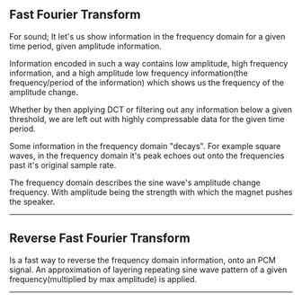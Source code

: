 Fast Fourier Transform
---

For sound;
It let's us show information in the frequency domain for a given time period, given amplitude information.

Information encoded in such a way contains low amplitude, high frequency information, and a high amplitude low frequency information(the frequency/period of the information) which shows us the frequency of the amplitude change.

Whether by then applying DCT or filtering out any information below a given threshold, we are left out with highly compressable data for the given time period.


Some information in the frequency domain "decays".
For example square waves, in the frequency domain it's peak echoes out onto the frequencies past it's original sample rate. 

The frequency domain describes the sine wave's amplitude change frequency.
With amplitude being the strength with which the magnet pushes the speaker.

---

Reverse Fast Fourier Transform
---
Is a fast way to reverse the frequency domain information, onto an PCM signal.
An approximation of layering repeating sine wave pattern of a given frequency(multiplied by max amplitude) is applied. 

---